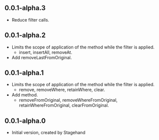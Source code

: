## 0.0.1-alpha.3

* Reduce filter calls.

## 0.0.1-alpha.2

* Limits the scope of application of the method while the filter is applied.
  - insert, insertAll, removeAt.
* Add removeLastFromOriginal.

## 0.0.1-alpha.1

* Limits the scope of application of the method while the filter is applied.
  - remove, removeWhere, retainWhere, clear.
* Add method.
  - removeFromOriginal, removeWhereFromOriginal, retainWhereFromOriginal, clearFromOriginal.

## 0.0.1-alpha.0

* Initial version, created by Stagehand
